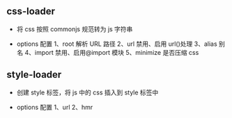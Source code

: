 ## css-loader

- 将 css 按照 commonjs 规范转为 js 字符串

* options 配置
  1、root 解析 URL 路径
  2、url 禁用、启用 url()处理
  3、alias 别名
  4、import 禁用、启用@import 模块
  5、minimize 是否压缩 css

## style-loader

- 创建 style 标签，将 js 中的 css 插入到 style 标签中

* options 配置
  1、url
  2、hmr
